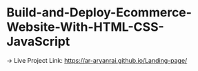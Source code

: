 # Build-and-Deploy-Ecommerce-Website-With-HTML-CSS-JavaScript
-> Live Project Link: https://ar-aryanrai.github.io/Landing-page/

